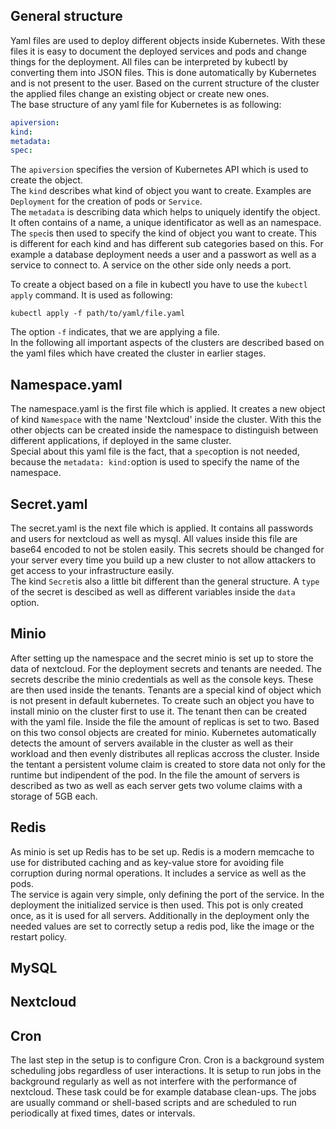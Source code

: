 ## General structure
Yaml files are used to deploy different objects inside Kubernetes. With these files it is easy to document the deployed services and pods and change things for the deployment.
All files can be interpreted by kubectl by converting them into JSON files. This is done automatically by Kubernetes and is not present to the user. Based on the current structure of the cluster the applied files change an existing object or create new ones. <br>
The base structure of any yaml file for Kubernetes is as following:
````yaml
apiversion:
kind:
metadata:
spec:
````
The `apiversion` specifies the version of Kubernetes API which is used to create the object. <br>
The `kind` describes what kind of object you want to create. Examples are `Deployment` for the creation of pods or `Service`. <br>
The `metadata` is describing data which helps to uniquely identify the object. It often contains of a name, a unique identificator as well as an namespace. <br>
The `spec`is then used to specify the kind of object you want to create. This is different for each kind and has different sub categories based on this. For example a database deployment needs a user and a passwort as well as a service to connect to. A service on the other side only needs a port.

To create a object based on a file in kubectl you have to use the `kubectl apply` command. It is used as following: 
````
kubectl apply -f path/to/yaml/file.yaml
````
The option `-f` indicates, that we are applying a file. <br>
In the following all important aspects of the clusters are described based on the yaml files which have created the cluster in earlier stages.

## Namespace.yaml
The namespace.yaml is the first file which is applied. It creates a new object of kind `Namespace` with the name 'Nextcloud' inside the cluster. With this the other objects can be created inside the namespace to distinguish between different applications, if deployed in the same cluster. <br>
Special about this yaml file is the fact, that a `spec`option is not needed, because the `metadata: kind:`option is used to specify the name of the namespace.

## Secret.yaml
The secret.yaml is the next file which is applied. It contains all passwords and users for nextcloud as well as mysql. All values inside this file are base64 encoded to not be stolen easily. This secrets should be changed for your server every time you build up a new cluster to not allow attackers to get access to your infrastructure easily. <br>
The kind `Secret`is also a little bit different than the general structure. A `type` of the secret is descibed as well as different variables inside the `data` option.

## Minio
After setting up the namespace and the secret minio is set up to store the data of nextcloud. For the deployment secrets and tenants are needed. The secrets describe the minio credentials as well as the console keys. These are then used inside the tenants. Tenants are a special kind of object which is not present in default kubernetes. To create such an object you have to install minio on the cluster first to use it. The tenant then can be created with the yaml file. Inside the file the amount of replicas is set to two. Based on this two consol objects are created for minio. Kubernetes automatically detects the amount of servers available in the cluster as well as their workload and then evenly distributes all replicas accross the cluster. Inside the tentant a persistent volume claim is created to store data not only for the runtime but indipendent of the pod. In the file the amount of servers is described as two as well as each server gets two volume claims with a storage of 5GB each.

## Redis
As minio is set up Redis has to be set up. Redis is a modern memcache to use for distributed caching and as key-value store for avoiding file corruption during normal operations. It includes a service as well as the pods. <br>
The service is again very simple, only defining the port of the service. In the deployment the initialized service is then used. This pot is only created once, as it is used for all servers. Additionally in the deployment only the needed values are set to correctly setup a redis pod, like the image or the restart policy.

## MySQL

## Nextcloud

## Cron
The last step in the setup is to configure Cron. Cron is a background system scheduling jobs regardless of user interactions. It is setup to run jobs in the background regularly as well as not interfere with the performance of nextcloud. These task could be for example database clean-ups. The jobs are usually command or shell-based scripts and are scheduled to run periodically at fixed times, dates or intervals.
